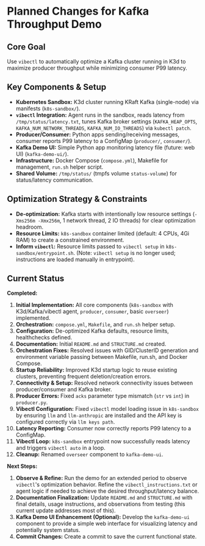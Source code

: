 # Planned Changes for Kafka Throughput Demo

## Core Goal

Use `vibectl` to automatically optimize a Kafka cluster running in K3d to maximize producer throughput while minimizing consumer P99 latency.

## Key Components & Setup

-   **Kubernetes Sandbox:** K3d cluster running KRaft Kafka (single-node) via manifests (`k8s-sandbox/`).
-   **`vibectl` Integration:** Agent runs in the sandbox, reads latency from `/tmp/status/latency.txt`, tunes Kafka broker settings (`KAFKA_HEAP_OPTS`, `KAFKA_NUM_NETWORK_THREADS`, `KAFKA_NUM_IO_THREADS`) via `kubectl patch`.
-   **Producer/Consumer:** Python apps sending/receiving messages, consumer reports P99 latency to a ConfigMap (`producer/`, `consumer/`).
-   **Kafka Demo UI:** Simple Python app monitoring latency file (future: web UI) (`kafka-demo-ui/`).
-   **Infrastructure:** Docker Compose (`compose.yml`), Makefile for management, `run.sh` helper script.
-   **Shared Volume:** `/tmp/status/` (tmpfs volume `status-volume`) for status/latency communication.

## Optimization Strategy & Constraints

-   **De-optimization:** Kafka starts with intentionally low resource settings (`-Xms256m -Xmx256m`, 1 network thread, 2 IO threads) for clear optimization headroom.
-   **Resource Limits:** `k8s-sandbox` container limited (default: 4 CPUs, 4Gi RAM) to create a constrained environment.
-   **Inform `vibectl`:** Resource limits passed to `vibectl setup` in `k8s-sandbox/entrypoint.sh`. (Note: `vibectl setup` is no longer used; instructions are loaded manually in entrypoint).

## Current Status

**Completed:**

1.  **Initial Implementation:** All core components (`k8s-sandbox` with K3d/Kafka/vibectl agent, `producer`, `consumer`, basic `overseer`) implemented.
2.  **Orchestration:** `compose.yml`, `Makefile`, and `run.sh` helper setup.
3.  **Configuration:** De-optimized Kafka defaults, resource limits, healthchecks defined.
4.  **Documentation:** Initial `README.md` and `STRUCTURE.md` created.
5.  **Orchestration Fixes:** Resolved issues with GID/ClusterID generation and environment variable passing between Makefile, run.sh, and Docker Compose.
6.  **Startup Reliability:** Improved K3d startup logic to reuse existing clusters, preventing frequent deletion/creation errors.
7.  **Connectivity & Setup:** Resolved network connectivity issues between producer/consumer and Kafka broker.
8.  **Producer Errors:** Fixed `acks` parameter type mismatch (`str` vs `int`) in `producer.py`.
9.  **Vibectl Configuration:** Fixed `vibectl` model loading issue in `k8s-sandbox` by ensuring `llm` and `llm-anthropic` are installed and the API key is configured correctly via `llm keys path`.
10. **Latency Reporting:** Consumer now correctly reports P99 latency to a ConfigMap.
11. **Vibectl Loop:** `k8s-sandbox` entrypoint now successfully reads latency and triggers `vibectl auto` in a loop.
12. **Cleanup:** Renamed `overseer` component to `kafka-demo-ui`.

**Next Steps:**

1.  **Observe & Refine:** Run the demo for an extended period to observe `vibectl`'s optimization behavior. Refine the `vibectl_instructions.txt` or agent logic if needed to achieve the desired throughput/latency balance.
2.  **Documentation Finalization:** Update `README.md` and `STRUCTURE.md` with final details, usage instructions, and observations from testing (this current update addresses most of this).
3.  **Kafka Demo UI Enhancement (Optional):** Develop the `kafka-demo-ui` component to provide a simple web interface for visualizing latency and potentially system status.
4.  **Commit Changes:** Create a commit to save the current functional state.

